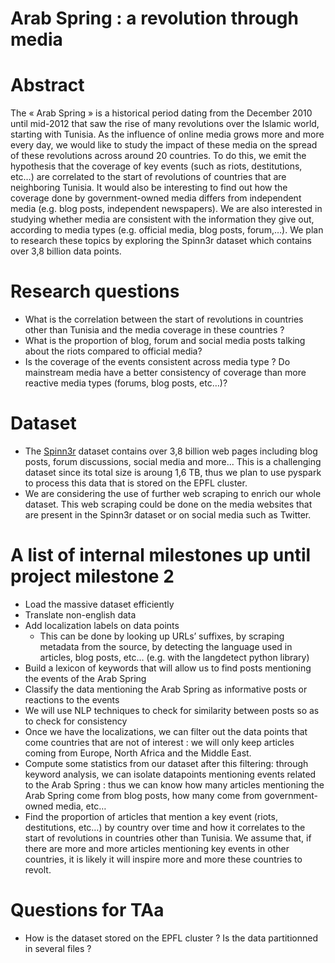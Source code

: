 # Arab Spring : a revolution through media

# Abstract
The « Arab Spring » is a historical period dating from the December 2010 until mid-2012 that saw the rise of many revolutions over the Islamic world, starting with Tunisia. As the influence of online media grows more and more every day, we would like to study the impact of these media on the spread of these revolutions across around 20 countries. To do this, we emit the hypothesis that the coverage of key events (such as riots, destitutions, etc…) are correlated to the start of revolutions of countries that are neighboring Tunisia. It would also be interesting to find out how the coverage done by government-owned media differs from independent media (e.g. blog posts, independent newspapers). We are also interested in studying whether media are consistent with the information they give out, according to media types (e.g. official media, blog posts, forum,…). We plan to research these topics by exploring the Spinn3r dataset which contains over 3,8 billion data points.

# Research questions
* What is the correlation between the start of revolutions in countries other than Tunisia and the media coverage in these countries ?
* What is the proportion of blog, forum and social media posts talking about the riots compared to official media?
* Is the coverage of the events consistent across media type ? Do mainstream media have a better consistency of coverage than more reactive media types (forums, blog posts, etc…)?

# Dataset
* The [Spinn3r](https://www.icwsm.org/data/) dataset contains over 3,8 billion web pages including blog posts, forum discussions, social media and more... This is a challenging dataset since its total size is aroung 1,6 TB, thus we plan to use pyspark to process this data that is stored on the EPFL cluster.
* We are considering the use of further web scraping to enrich our whole dataset. This web scraping could be done on the media websites that are present in the Spinn3r dataset or on social media such as Twitter.

# A list of internal milestones up until project milestone 2
* Load the massive dataset efficiently
* Translate non-english data
* Add localization labels on data points
    * This can be done by looking up URLs’ suffixes, by scraping metadata from the source, by detecting the language used in articles, blog posts, etc… (e.g. with the langdetect python library)
* Build a lexicon of keywords that will allow us to find posts mentioning the events of the Arab Spring
* Classify the data mentioning the Arab Spring as informative posts or reactions to the events
* We will use NLP techniques to check for similarity between posts so as to check for consistency
* Once we have the localizations, we can filter out the data points that come countries that are not of interest : we will only keep articles coming from Europe, North Africa and the Middle East.
* Compute some statistics from our dataset after this filtering: through keyword analysis, we can isolate datapoints mentioning events related to the Arab Spring : thus we can know how many articles mentioning the Arab Spring come from blog posts, how many come from government-owned media, etc…
* Find the proportion of articles that mention a key event (riots, destitutions, etc…) by country over time and how it correlates to the start of revolutions in countries other than Tunisia. We assume that, if there are more and more articles mentioning key events in other countries, it is likely it will inspire more and more these countries to revolt.


# Questions for TAa
* How is the dataset stored on the EPFL cluster ? Is the data partitionned in several files ?